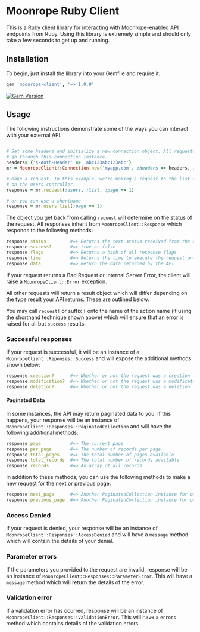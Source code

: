 # Moonrope Ruby Client

This is a Ruby client library for interacting with Moonrope-enabled API
endpoints from Ruby. Using this library is extremely simple and should only
take a few seconds to get up and running.

## Installation

To begin, just install the library into your Gemfile and require it.

```ruby
gem 'moonrope-client', '~> 1.0.0'
```

[![Gem Version](https://badge.fury.io/rb/moonrope-client.svg)](http://badge.fury.io/rb/moonrope-client)

## Usage

The following instructions demonstrate some of the ways you can interact with
your external API.

```ruby

# Set some headers and initialize a new connection object. All requests will
# go through this connection instance.
headers= {'X-Auth-Header' => 'abc123abc123abc'}
mr = MoonropeClient::Connection.new('myapp.com', :headers => headers, :ssl => true)

# Make a request. In this example, we're making a request to the list action
# on the users controller.
response = mr.request(:users, :list, :page => 1)

# or you can use a shortname
response = mr.users.list(:page => 1)
```

The object you get back from calling `request` will determine on the status
of the request. All responses inherit from `MoonropeClient::Response` which
responds to the following methods:

```ruby
response.status         #=> Returns the text status received from the API
response.success?       #=> true or false
response.flags          #=> Returns a hash of all response flags
response.time           #=> Returns the time to execute the request on the server
response.data           #=> Return the data returned by the API
```

If your request returns a Bad Request or Internal Server Error, the client will
raise a `MoonropeClient::Error` exception.

All other requests will return a result object which will differ depending on
the type result your API returns. These are outlined below.

You may call `request!` or suffix `!` onto the name of the action name (if using
the shorthand technique shown above) which will ensure that an error is raised
for all but `success` results.

### Successful responses

If your request is successful, it will be an instance of a
`MoonropeClient::Reponses::Success` and will expose the additional methods
shown below:

```ruby
response.creation?      #=> Whether or not the request was a creation
response.modification?  #=> Whether or not the request was a modification
response.deletion?      #=> Whether or not the request was a deletion
```

#### Paginated Data

In some instances, the API may return paginated data to you. If this happens,
your response will be an instance of `MoonropeClient::Responses::PaginatedCollection`
and will have the following additional methods:

```ruby
response.page           #=> The current page
response.per_page       #=> The number of records per page
response.total_pages    #=> The total number of pages available
response.total_records  #=> The total number of records available
response.records        #=> An array of all records
```

In addition to these methods, you can use the following methods to make a new
request for the next or previous page.

```ruby
response.next_page      #=> Another PaginatedCollection instance for page + 1
response.previous_page  #=> Another PaginatedCollection instance for page + 2
```

### Access Denied

If your request is denied, your response will be an instance of
`MoonropeClient::Responses::AccessDenied` and will have a `message` method
which will contain the details of your denial.

### Parameter errors

If the parameters you provided to the request are invalid, response will
be an instance of `MoonropeClient::Responses::ParameterError`. This will
have a `message` method which will return the details of the error.

### Validation error

If a validation error has ocurred, response will be an instance of
`MoonropeClient::Responses::ValidationError`. This will have a `errors` method
which contains details of the validation errors.

